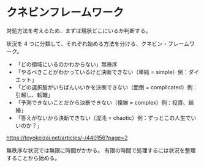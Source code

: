 # クネビンフレームワーク

対処方法を考えるため、まずは現状どこにいるか判断する。

状況を 4 つに分類して、それぞれ始める方法を分ける、クネビン・フレームワーク。

- 「どの領域にいるのかわからない」無秩序
- 「やるべきことがわかっているけど決断できない（単純 = simple）例：ダイエット」
- 「どの選択肢がいちばんいいかを決断できない（面倒 = complicated）例：引越し、転職」
- 「予測できないことだから決断できない（複雑 = complex）例：投資、結婚」
- 「答えがないから決断できない（混沌 = chaotic）例：ずっとこの人生でいいのか？」

https://toyokeizai.net/articles/-/440156?page=2

無秩序な状況では無限に時間がかかる。
有限の時間で処理するには状況を整理することから始める。
